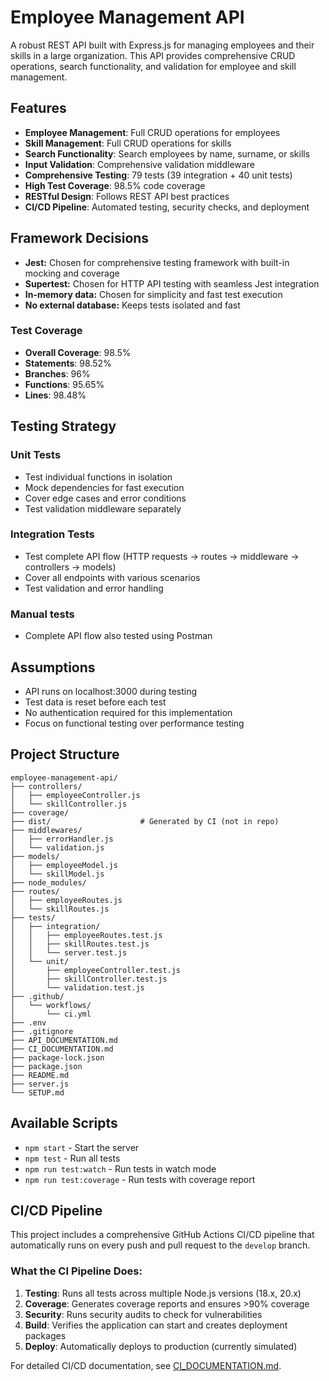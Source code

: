 # Employee Management API

A robust REST API built with Express.js for managing employees and their skills in a large organization. This API provides comprehensive CRUD operations, search functionality, and validation for employee and skill management.

## Features

- **Employee Management**: Full CRUD operations for employees
- **Skill Management**: Full CRUD operations for skills
- **Search Functionality**: Search employees by name, surname, or skills
- **Input Validation**: Comprehensive validation middleware
- **Comprehensive Testing**: 79 tests (39 integration + 40 unit tests)
- **High Test Coverage**: 98.5% code coverage
- **RESTful Design**: Follows REST API best practices
- **CI/CD Pipeline**: Automated testing, security checks, and deployment

## Framework Decisions
- **Jest:** Chosen for comprehensive testing framework with built-in mocking and coverage
- **Supertest:** Chosen for HTTP API testing with seamless Jest integration
- **In-memory data:** Chosen for simplicity and fast test execution
- **No external database:** Keeps tests isolated and fast

### Test Coverage
- **Overall Coverage**: 98.5%
- **Statements**: 98.52%
- **Branches**: 96%
- **Functions**: 95.65%
- **Lines**: 98.48%

## Testing Strategy

### Unit Tests
- Test individual functions in isolation
- Mock dependencies for fast execution
- Cover edge cases and error conditions
- Test validation middleware separately

### Integration Tests
- Test complete API flow (HTTP requests → routes → middleware → controllers → models)
- Cover all endpoints with various scenarios
- Test validation and error handling

### Manual tests
- Complete API flow also tested using Postman

## Assumptions
- API runs on localhost:3000 during testing
- Test data is reset before each test
- No authentication required for this implementation
- Focus on functional testing over performance testing

## Project Structure

```
employee-management-api/
├── controllers/
│   ├── employeeController.js
│   └── skillController.js
├── coverage/
├── dist/                    # Generated by CI (not in repo)
├── middlewares/
│   ├── errorHandler.js
│   └── validation.js
├── models/
│   ├── employeeModel.js
│   └── skillModel.js
├── node_modules/
├── routes/
│   ├── employeeRoutes.js
│   └── skillRoutes.js
├── tests/
│   ├── integration/
│   │   ├── employeeRoutes.test.js
│   │   ├── skillRoutes.test.js
│   │   └── server.test.js
│   └── unit/
│       ├── employeeController.test.js
│       ├── skillController.test.js
│       └── validation.test.js
├── .github/
│   └── workflows/
│       └── ci.yml
├── .env
├── .gitignore
├── API_DOCUMENTATION.md
├── CI_DOCUMENTATION.md
├── package-lock.json
├── package.json
├── README.md
├── server.js
└── SETUP.md
```

## Available Scripts

- `npm start` - Start the server
- `npm test` - Run all tests
- `npm run test:watch` - Run tests in watch mode
- `npm run test:coverage` - Run tests with coverage report

## CI/CD Pipeline

This project includes a comprehensive GitHub Actions CI/CD pipeline that automatically runs on every push and pull request to the `develop` branch.

### What the CI Pipeline Does:

1. **Testing**: Runs all tests across multiple Node.js versions (18.x, 20.x)
2. **Coverage**: Generates coverage reports and ensures >90% coverage
3. **Security**: Runs security audits to check for vulnerabilities
4. **Build**: Verifies the application can start and creates deployment packages
5. **Deploy**: Automatically deploys to production (currently simulated)

For detailed CI/CD documentation, see [CI_DOCUMENTATION.md](CI_DOCUMENTATION.md).
